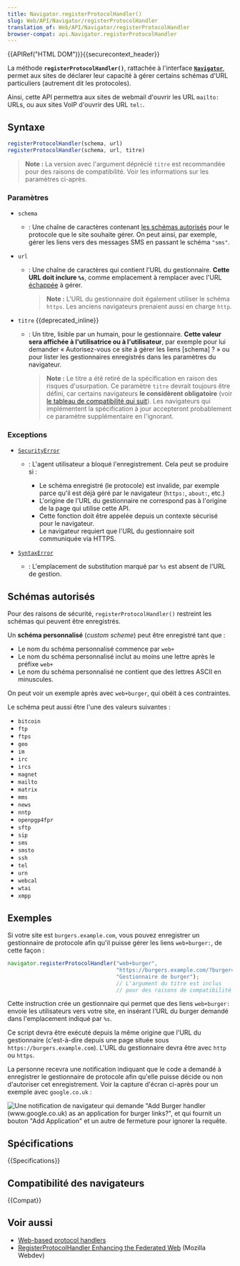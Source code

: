 ```yaml
---
title: Navigator.registerProtocolHandler()
slug: Web/API/Navigator/registerProtocolHandler
translation_of: Web/API/Navigator/registerProtocolHandler
browser-compat: api.Navigator.registerProtocolHandler
---
```

{{APIRef("HTML DOM")}}{{securecontext_header}}

La méthode **`registerProtocolHandler()`**, rattachée à l'interface **[`Navigator`](/fr/docs/Web/API/Navigator)**, permet aux sites de déclarer leur capacité à gérer certains schémas d'URL particuliers (autrement dit les protocoles).

Ainsi, cette API permettra aux sites de webmail d'ouvrir les URL `mailto:` URLs, ou aux sites VoIP d'ouvrir des URL `tel:`.

## Syntaxe

```js
registerProtocolHandler(schema, url)
registerProtocolHandler(schema, url, titre)
```

> **Note :** La version avec l'argument déprécié `titre` est recommandée pour des raisons de compatibilité. Voir les informations sur les paramètres ci-après.

### Paramètres

- `schema`

  - : Une chaîne de caractères contenant [les schémas autorisés](#schémas_autorisés) pour le protocole que le site souhaite gérer. On peut ainsi, par exemple, gérer les liens vers des messages SMS en passant le schéma `"sms"`.

- `url`

  - : Une chaîne de caractères qui contient l'URL du gestionnaire.
    **Cette URL doit inclure `%s`**, comme emplacement à remplacer avec l'URL [échappée](/fr/docs/Web/JavaScript/Reference/Global_Objects/encodeURIComponent) à gérer.

    > **Note :** L'URL du gestionnaire doit également utiliser le schéma `https`. Les anciens navigateurs prenaient aussi en charge `http`.

- `titre` {{deprecated_inline}}

  - : Un titre, lisible par un humain, pour le gestionnaire.
    **Cette valeur sera affichée à l'utilisatrice ou à l'utilisateur**, par exemple pour lui demander «&nbsp;Autorisez-vous ce site à gérer les liens \[schema]&nbsp;?&nbsp;» ou pour lister les gestionnaires enregistrés dans les paramètres du navigateur.

    > **Note :** Le titre a été retiré de la spécification en raison des risques d'usurpation.
    > Ce paramètre `titre` devrait toujours être défini, car certains navigateurs **le considèrent obligatoire** (voir [le tableau de compatibilité qui suit](#compatibilité_des_navigateurs)).
    > Les navigateurs qui implémentent la spécification à jour accepteront probablement ce paramètre supplémentaire en l'ignorant.

### Exceptions

- [`SecurityError`](/fr/docs/Web/API/DOMException#exception-securityerror)
  - : L'agent utilisateur a bloqué l'enregistrement. Cela peut se produire si&nbsp;:

    - Le schéma enregistré (le protocole) est invalide, par exemple parce qu'il est déjà géré par le navigateur (`https:`, `about:`, etc.)
    - L'origine de l'URL du gestionnaire ne correspond pas à l'origine de la page qui utilise cette API.
    - Cette fonction doit être appelée depuis un contexte sécurisé pour le navigateur.
    - Le navigateur requiert que l'URL du gestionnaire soit communiquée via HTTPS.

- [`SyntaxError`](/fr/docs/Web/API/DOMException#exception-syntaxerror)
  - : L'emplacement de substitution marqué par `%s` est absent de l'URL de gestion.

## Schémas autorisés

Pour des raisons de sécurité, `registerProtocolHandler()` restreint les schémas qui peuvent être enregistrés.

Un **schéma personnalisé** (<i lang="en">custom scheme</i>) peut être enregistré tant que&nbsp;:

- Le nom du schéma personnalisé commence par `web+`
- Le nom du schéma personnalisé inclut au moins une lettre après le préfixe `web+`
- Le nom du schéma personnalisé ne contient que des lettres ASCII en minuscules.

On peut voir un exemple après avec `web+burger`, qui obéit à ces contraintes.

Le schéma peut aussi être l'une des valeurs suivantes&nbsp;:

- `bitcoin`
- `ftp`
- `ftps`
- `geo`
- `im`
- `irc`
- `ircs`
- `magnet`
- `mailto`
- `matrix`
- `mms`
- `news`
- `nntp`
- `openpgp4fpr`
- `sftp`
- `sip`
- `sms`
- `smsto`
- `ssh`
- `tel`
- `urn`
- `webcal`
- `wtai`
- `xmpp`

<!-- Cette liste devrait correspondre à : https://html.spec.whatwg.org/multipage/system-state.html#safelisted-scheme -->

## Exemples

Si votre site est `burgers.example.com`, vous pouvez enregistrer un gestionnaire de protocole afin qu'il puisse gérer les liens `web+burger:`, de cette façon&nbsp;:

```js
navigator.registerProtocolHandler("web+burger",
                                  "https://burgers.example.com/?burger=%s",
                                  "Gestionnaire de burger");
                                  // L'argument du titre est inclus
                                  // pour des raisons de compatibilité
```

Cette instruction crée un gestionnaire qui permet que des liens `web+burger:` envoie les utilisateurs vers votre site, en insérant l'URL du burger demandé dans l'emplacement indiqué par `%s`.

Ce script devra être exécuté depuis la même origine que l'URL du gestionnaire (c'est-à-dire depuis une page située sous `https://burgers.example.com`). L'URL du gestionnaire devra être avec `http` ou `https`.

La personne recevra une notification indiquant que le code a demandé à enregistrer le gestionnaire de protocole afin qu'elle puisse décide ou non d'autoriser cet enregistrement. Voir la capture d'écran ci-après pour un exemple avec `google.co.uk`&nbsp;:

![Une notification de navigateur qui demande "Add Burger handler (www.google.co.uk) as an application for burger links?", et qui fournit un bouton "Add Application" et un autre de fermeture pour ignorer la requête.](protocolregister.png)

## Spécifications

{{Specifications}}

## Compatibilité des navigateurs

{{Compat}}

## Voir aussi

- [Web-based protocol handlers](/fr/docs/Web/API/Navigator/registerProtocolHandler/Web-based_protocol_handlers)
- [RegisterProtocolHandler Enhancing the Federated Web](https://blog.mozilla.com/webdev/2010/07/26/registerprotocolhandler-enhancing-the-federated-web/) (Mozilla Webdev)
